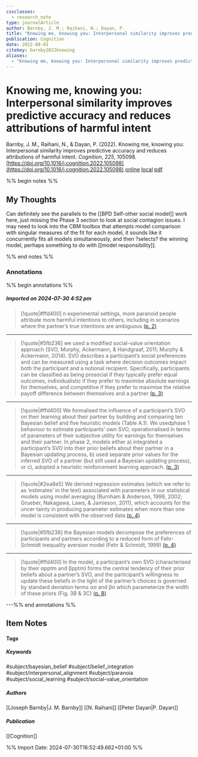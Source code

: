 ```yaml
---
cssclasses:
  - research_note
type: journalArticle
author: Barnby, J. M.; Raihani, N.; Dayan, P.
title: "Knowing me, knowing you: Interpersonal similarity improves predictive accuracy and reduces attributions of harmful intent"
publication: Cognition
date: 2022-08-01
citekey: barnby2022knowing
aliases:
  - "Knowing me, knowing you: Interpersonal similarity improves predictive accuracy and reduces attributions of harmful intent"
---
```


# Knowing me, knowing you: Interpersonal similarity improves predictive accuracy and reduces attributions of harmful intent

Barnby, J. M., Raihani, N., & Dayan, P. (2022). Knowing me, knowing you: Interpersonal similarity improves predictive accuracy and reduces attributions of harmful intent. _Cognition_, _225_, 105098. [https://doi.org/10.1016/j.cognition.2022.105098](https://doi.org/10.1016/j.cognition.2022.105098)
[online](http://zotero.org/users/7162438/items/3D68PQDS) [local](zotero://select/library/items/3D68PQDS) [pdf](file:///home/gjc216/Zotero/storage/6F5AIET7/1-s2.0-S0010027722000865-main.pdf)
 

 
%% begin notes %%

## My Thoughts

Can definitely see the parallels to the [[BPD Self-other social model]] work here, just missing the Phase 3 section to look at social contagion issues. I may need to look into the CBM toolbox that attempts model comparison with singular measures of the fit for each model, it sounds like it concurrently fits all models simultaneously, and then ?selects? the winning model, perhaps something to do with [[model responsibility]].

%% end notes %%

### Annotations

%% begin annotations %%

##### Imported on 2024-07-30 4:52 pm
>[!quote|#ffd400]
>n experimental settings, more paranoid people attribute more harmful intentions to others, including in scenarios where the partner’s true intentions are ambiguous [(p. 2)](zotero://open-pdf/library/items/6F5AIET7?page=2&annotation=VXEB2R7C)

---
>[!quote|#5fb236]
>we used a modified social-value orientation approach (SVO, Murphy, Ackermann, & Handgraaf, 2011; Murphy & Ackermann, 2014). SVO describes a participant’s social preferences and can be measured using a task where decision outcomes impact both the participant and a notional recipient. Specifically, participants can be classified as being prosocial if they typically prefer equal outcomes, individualistic if they prefer to maximise absolute earnings for themselves, and competitive if they prefer to maximise the relative payoff difference between themselves and a partner [(p. 3)](zotero://open-pdf/library/items/6F5AIET7?page=3&annotation=94F6WQRS)

---
>[!quote|#ffd400]
>We formalised the influence of a participant’s SVO on their learning about their partner by building and comparing ten Bayesian belief and five heuristic models (Table A.1). We usedphase 1 behaviour to estimate participants’ own SVO, operationalised in terms of parameters of their subjective utility for earnings for themselves and their partner. In phase 2, models either a) integrated a participant’s SVO into their prior beliefs about their partner in a Bayesian updating process, b) used separate prior values for the inferred SVO of a partner (but still used a Bayesian updating process), or c), adopted a heuristic reinforcement learning approach. [(p. 3)](zotero://open-pdf/library/items/6F5AIET7?page=3&annotation=ZIRSASK5)

---
>[!quote|#2ea8e5]
>We derived regression estimates (which we refer to as ‘estimates’ in the text) associated with parameters in our statistical models using model averaging (Burnham & Anderson, 1998, 2002; Grueber, Nakagawa, Laws, & Jamieson, 2011), which accounts for the uncer tainty in producing parameter estimates when more than one model is consistent with the observed data [(p. 4)](zotero://open-pdf/library/items/6F5AIET7?page=4&annotation=5YMFHVRY)

---
>[!quote|#5fb236]
>the Bayesian models decompose the preferences of participants and partners according to a reduced form of Fehr-Schmidt inequality aversion model (Fehr & Schmidt, 1999) [(p. 4)](zotero://open-pdf/library/items/6F5AIET7?page=4&annotation=DH6CBM33)

---
>[!quote|#ffd400]
>In the model, a participant’s own SVO (characterised by their αpptm and βpptm) forms the central tendency of their prior beliefs about a partner’s SVO, and the participant’s willingness to update these beliefs in the light of the partner’s choices is governed by standard deviation terms ασ and βσ which parameterize the width of these priors (Fig. 3B & 3C) [(p. 8)](zotero://open-pdf/library/items/6F5AIET7?page=8&annotation=UG9LY4GU)

---%% end annotations %%

## Item Notes

#### Tags

##### Keywords

#subject/bayesian_belief #subject/belief_integration #subject/interpersonal_alignment #subject/paranoia #subject/social_learning #subject/social-value_orientation

##### Authors

[[Joseph Barnby|J. M. Barnby]] [[N. Raihani]] [[Peter Dayan|P. Dayan]]

##### Publication

[[Cognition]]


%% Import Date: 2024-07-30T16:52:49.662+01:00 %%
